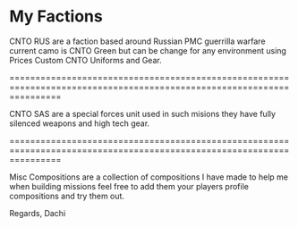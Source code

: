 My Factions
==========

CNTO RUS are a faction based around Russian PMC guerrilla warfare current camo is CNTO Green but can be change for any environment using Prices Custom CNTO Uniforms and Gear.

======================================================================================================================

CNTO SAS are a special forces unit used in such misions they have fully silenced weapons and high tech gear.

======================================================================================================================

Misc Compositions are a collection of compositions I have made to help me when building missions feel free to add them your players profile compositions and try them out.

Regards,
Dachi